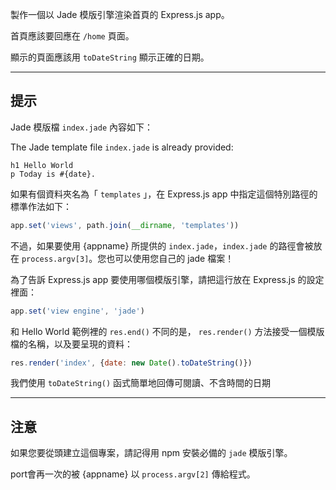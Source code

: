 製作一個以 Jade 模版引擎渲染首頁的 Express.js app。

首頁應該要回應在 `/home` 頁面。

顯示的頁面應該用 `toDateString` 顯示正確的日期。


-----------------------------

## 提示

Jade 模版檔 `index.jade` 內容如下：

The Jade template file `index.jade` is already provided:

```jade
h1 Hello World
p Today is #{date}.
```

如果有個資料夾名為「 `templates` 」，在 Express.js app 中指定這個特別路徑的標準作法如下：

```js
app.set('views', path.join(__dirname, 'templates'))
```

不過，如果要使用 {appname} 所提供的 `index.jade`，`index.jade` 的路徑會被放在 `process.argv[3]`。您也可以使用您自己的 jade 檔案！

為了告訴 Express.js app 要使用哪個模版引擎，請把這行放在 Express.js 的設定裡面：

```js
app.set('view engine', 'jade')
```

和 Hello World 範例裡的 `res.end()` 不同的是， `res.render()` 方法接受一個模版檔的名稱，以及要呈現的資料：

```js
res.render('index', {date: new Date().toDateString()})
```

我們使用 `toDateString()` 函式簡單地回傳可閱讀、不含時間的日期

--------------------------------

## 注意

如果您要從頭建立這個專案，請記得用 npm 安裝必備的 `jade` 模版引擎。

port會再一次的被 {appname} 以 `process.argv[2]` 傳給程式。
